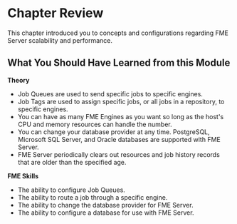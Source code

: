 # Chapter Review #

This chapter introduced you to concepts and configurations regarding FME Server scalability and performance.

## What You Should Have Learned from this Module ##

**Theory**

- Job Queues are used to send specific jobs to specific engines.
- Job Tags are used to assign specific jobs, or all jobs in a repository, to specific engines.
- You can have as many FME Engines as you want so long as the host's CPU and memory resources can handle the number.
- You can change your database provider at any time. PostgreSQL, Microsoft SQL Server, and Oracle databases are supported with FME Server.
- FME Server periodically clears out resources and job history records that are older than the specified age.

**FME Skills**

- The ability to configure Job Queues.
- The ability to route a job through a specific engine.
- The ability to change the database provider for FME Server.
- The ability to configure a database for use with FME Server.
